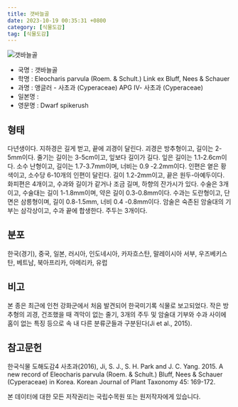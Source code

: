 ```yaml
---
title: 갯바늘골
date: 2023-10-19 00:35:31 +0800
category: [식물도감]
tag: [식물도감]
---
```




![갯바늘골](/fileUpload/plants/basic/illustration/9872_illustration_th2.jpg)
- 국명 : 갯바늘골
- 학명 : Eleocharis parvula (Roem. & Schult.) Link ex Bluff, Nees & Schauer
- 과명 : 앵글러 - 사초과 (Cyperaceae) APG Ⅳ- 사초과 (Cyperaceae)
- 일본명 : 
- 영문명 : Dwarf spikerush


## 형태
다년생이다. 지하경은 길게 벋고, 끝에 괴경이 달린다. 괴경은 방추형이고, 길이는 2-5mm이다. 줄기는 길이는 3-5cm이고, 잎보다 길이가 길다. 잎은 길이는 1.1-2.6cm이다. 소수 난형이고, 길이는 1.7-3.7mm이며, 너비는 0.9 -2.2mm이다. 인편은 옅은 황색이고, 소수당 6-10개의 인편이 달린다. 길이 1.2-2mm이고, 끝은 원두-아예두이다. 화피편은 4개이고, 수과와 길이가 같거나 조금 길며, 하향의 잔가시가 있다. 수술은 3개이고, 수술대는 길이 1-1.8mm이며, 약은 길이 0.3-0.8mm이다. 수과는 도란형이고, 단면은 삼릉형이며, 길이 0.8-1.5mm, 너비 0.4 -0.8mm이다. 암술은 숙존된 암술대의 기부는 삼각상이고, 수과 끝에 합생한다. 주두는 3개이다.
## 분포
한국(경기), 중국, 일본, 러시아, 인도네시아, 카자흐스탄, 말레이시아 서부, 우즈베키스탄, 베트남, 북아프리카, 아메리카, 유럽
## 비고
본 종은 최근에 인천 강화군에서 처음 발견되어 한국미기록 식물로 보고되었다. 작은 방추형의 괴경, 건조했을 때 격막이 없는 줄기, 3개의 주두 및 암술대 기부와 수과 사이에 홈이 없는 특징 등으로 속 내 다른 분류군들과 구분된다(Ji et al., 2015).
## 참고문헌
한국식물 도해도감4 사초과(2016), Ji, S. J., S. H. Park and J. C. Yang. 2015. A new record of Eleocharis parvula (Roem. & Schult.) Bluff, Nees & Schauer (Cyperaceae) in Korea. Korean Journal of Plant Taxonomy 45: 169-172.






본 데이터에 대한 모든 저작권리는 국립수목원 또는 원저작자에게 있습니다.
